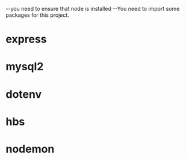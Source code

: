  --you need to ensure that node is installed
 --You need to import some packages for this project.

 # express
 # mysql2
 # dotenv
 # hbs
 # nodemon

 
